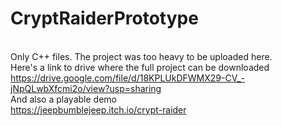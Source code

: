 # CryptRaiderPrototype
<br>Only C++ files. The project was too heavy to be uploaded here. 
<br>Here's a link to drive where the full project can be downloaded
<br>https://drive.google.com/file/d/18KPLUkDFWMX29-CV_-jNpQLwbXfcmi2o/view?usp=sharing
<br>And also a playable demo
<br>https://jeepbumblejeep.itch.io/crypt-raider
